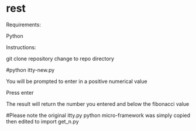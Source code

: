 # rest
Requirements:

Python 

Instructions:

git clone repository
change to repo directory

#python itty-new.py

You will be prompted to enter in a positive numerical value 

Press enter

The result will return the number you entered and below the fibonacci value


#Please note the original itty.py python micro-framework was simply copied then edited to import get_n.py
